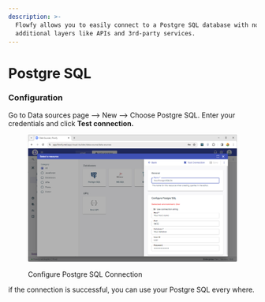 ```yaml
---
description: >-
  Flowfy allows you to easily connect to a Postgre SQL database with no need for
  additional layers like APIs and 3rd-party services.
---
```


# Postgre SQL

### Configuration

Go to Data sources page –> New –> Choose Postgre SQL. Enter your credentials and click **Test connection.**

<figure><img src="../../.gitbook/assets/image (92).png" alt=""><figcaption><p>Configure Postgre SQL Connection</p></figcaption></figure>

if the connection is successful, you can use your Postgre SQL every where.
